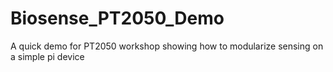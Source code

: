 # Biosense_PT2050_Demo
A quick demo for PT2050 workshop showing how to modularize sensing on a simple pi device
